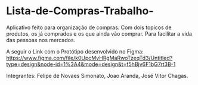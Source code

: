 # Lista-de-Compras-Trabalho-

Aplicativo feito para organização de compras. Com dois topicos de produtos, os já comprados e os que ainda vão comprar. Para facilitar a vida das pessoas nos mercados.

A seguir o Link com o Protótipo desenvolvido no Figma:
https://www.figma.com/file/k0UpcMvHRgMaRwoTzeqTd3/Untitled?type=design&node-id=1%3A4&mode=design&t=f5hBjv6F1bG7rt3B-1

Integrantes: Felipe de Novaes Simonato, Joao Aranda, José Vitor Chagas.

